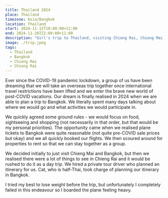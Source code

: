 ```yaml
---
title: Thailand 2024
place: Thailand
timezone: Asia/Bangkok
location: Thailand
start: 2024-11-12T10:00:00+11:00
end: 2024-11-26T22:00:00+11:00
description: "Girl's trip to Thailand, visiting Chieng Rai, Chieng Mai and Bangkok. We have been planning this ever since the COVID-19 pandemic lockdown so it has taken almost 2 years to fruition!"
image: ./trip.jpeg
tags:
  - Thailand
  - Bangkok
  - Chieng Mai
  - Chieng Rai
---
```


Ever since the COVID-19 pandemic lockdown, a group of us have been dreaming that we will take an overseas trip together once international travel restrictions have been lifted and we enter the brave new world of post-COVID vacations. Our dream is finally realised in 2024 when we are able to plan a trip to Bangkok. We literally spent many days talking about where we would go and what activities we would participate in.

We quickly agreed some ground rules - we would focus on food, sightseeing and shopping (not necessarily in that order, but that would be my personal priorities). The opportunity came when we realised plane tickets to Bangkok were quite reasonable (not quite pre-COVID sale prices but okay) and we all quickly booked our flights. We then scoured around for properties to rent so that we can stay together as a group.

We decided initially to just visit Chieng Mai and Bangkok, but then we realised there were a lot of things to see in Chieng Rai and it would be rushed to do it as a day trip. We hired a private tour driver who planned an itinerary for us. Cat, who is half-Thai, took charge of planning our itinerary in Bangkok.

I tried my best to lose weight before the trip, but unfortunately I completely failed in this endeavour so I boarded the plane feeling heavy.
